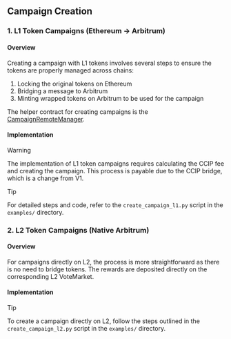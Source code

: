 ## Campaign Creation

### 1. L1 Token Campaigns (Ethereum → Arbitrum)

#### Overview

Creating a campaign with L1 tokens involves several steps to ensure the tokens are properly managed across chains:
1. Locking the original tokens on Ethereum
2. Bridging a message to Arbitrum
3. Minting wrapped tokens on Arbitrum to be used for the campaign

The helper contract for creating campaigns is the [CampaignRemoteManager](https://etherscan.io/address/0xd1f0101Df22Cb7447F486Da5784237AB7a55eB4e).

#### Implementation

> [!WARNING]
> The implementation of L1 token campaigns requires calculating the CCIP fee and creating the campaign. This process is payable due to the CCIP bridge, which is a change from V1.

> [!TIP]
> For detailed steps and code, refer to the `create_campaign_l1.py` script in the `examples/` directory.

### 2. L2 Token Campaigns (Native Arbitrum)

#### Overview

For campaigns directly on L2, the process is more straightforward as there is no need to bridge tokens. The rewards are deposited directly on the corresponding L2 VoteMarket.

#### Implementation

> [!TIP]
> To create a campaign directly on L2, follow the steps outlined in the `create_campaign_l2.py` script in the `examples/` directory.
